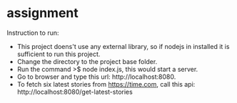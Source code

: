 # assignment

Instruction to run:
- This project doens't use any external library, so if nodejs in installed it is sufficient to run this project.
- Change the directory to the project base folder.
- Run the command >$ node index.js, this would start a server.
- Go to browser and type this url: http://localhost:8080.
- To fetch six latest stories from https://time.com, call this api: http://localhost:8080/get-latest-stories
